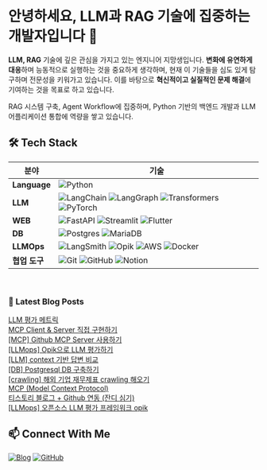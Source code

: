 # 안녕하세요, LLM과 RAG 기술에 집중하는 개발자입니다 👋

**LLM, RAG** 기술에 깊은 관심을 가지고 있는 엔지니어 지망생입니다. **변화에 유연하게 대응**하며 능동적으로 실행하는 것을 중요하게 생각하며, 현재 이 기술들을 심도 있게 탐구하며 전문성을 키워가고 있습니다. 이를 바탕으로 **혁신적이고 실질적인 문제 해결**에 기여하는 것을 목표로 하고 있습니다.

RAG 시스템 구축, Agent Workflow에 집중하며, Python 기반의 백엔드 개발과 LLM 어플리케이션 통합에 역량을 쌓고 있습니다.

## 🛠️ Tech Stack

| 분야 | 기술 |
|------|------|
| **Language** | ![Python](https://img.shields.io/badge/python-3670A0?style=for-the-badge&logo=python&logoColor=ffdd54) |
| **LLM** | ![LangChain](https://img.shields.io/badge/LangChain-%23000000.svg?style=for-the-badge) ![LangGraph](https://img.shields.io/badge/LangGraph-%23000000.svg?style=for-the-badge) ![Transformers](https://img.shields.io/badge/Transformers-%23FF6F00.svg?style=for-the-badge) ![PyTorch](https://img.shields.io/badge/PyTorch-%23EE4C2C.svg?style=for-the-badge&logo=PyTorch&logoColor=white) |
| **WEB** | ![FastAPI](https://img.shields.io/badge/FastAPI-005571?style=for-the-badge&logo=fastapi) ![Streamlit](https://img.shields.io/badge/streamlit-%23FF4B4B.svg?style=for-the-badge&logo=streamlit&logoColor=white) ![Flutter](https://img.shields.io/badge/Flutter-%2302569B.svg?style=for-the-badge&logo=Flutter&logoColor=white) |
| **DB** | ![Postgres](https://img.shields.io/badge/postgres-%23316192.svg?style=for-the-badge&logo=postgresql&logoColor=white) ![MariaDB](https://img.shields.io/badge/MariaDB-003545?style=for-the-badge&logo=mariadb&logoColor=white) |
| **LLMOps** | ![LangSmith](https://img.shields.io/badge/LangSmith-%23000000.svg?style=for-the-badge) ![Opik](https://img.shields.io/badge/Opik-%234285F4.svg?style=for-the-badge) ![AWS](https://img.shields.io/badge/AWS-%23FF9900.svg?style=for-the-badge&logo=amazon-aws&logoColor=white) ![Docker](https://img.shields.io/badge/docker-%230db7ed.svg?style=for-the-badge&logo=docker&logoColor=white) |
| **협업 도구** | ![Git](https://img.shields.io/badge/git-%23F05033.svg?style=for-the-badge&logo=git&logoColor=white) ![GitHub](https://img.shields.io/badge/github-%23121011.svg?style=for-the-badge&logo=github&logoColor=white) ![Notion](https://img.shields.io/badge/Notion-%23000000.svg?style=for-the-badge&logo=notion&logoColor=white) |

<br>

### 📕 Latest Blog Posts   
<a href ="https://striver.tistory.com/entry/LLM-%ED%8F%89%EA%B0%80-%EB%A9%94%ED%8A%B8%EB%A6%AD"> LLM 평가 메트릭 </a> <br>
<a href ="https://striver.tistory.com/entry/MCP-Client-Server-%EC%A7%81%EC%A0%91-%EA%B5%AC%ED%98%84%ED%95%98%EA%B8%B0"> MCP Client &amp; Server 직접 구현하기 </a> <br>
<a href ="https://striver.tistory.com/entry/MCP-Github-MCP-Server-%EC%82%AC%EC%9A%A9%ED%95%98%EA%B8%B0"> [MCP] Github MCP Server 사용하기 </a> <br>
<a href ="https://striver.tistory.com/entry/LLMops-Opik%EC%9C%BC%EB%A1%9C-LLM-%ED%8F%89%EA%B0%80%ED%95%98%EA%B8%B0"> [LLMops] Opik으로 LLM 평가하기 </a> <br>
<a href ="https://striver.tistory.com/entry/LLM-context-%EA%B8%B0%EB%B0%98-%EB%8B%B5%EB%B3%80-%EB%B9%84%EA%B5%90"> [LLM] context 기반 답변 비교 </a> <br>
<a href ="https://striver.tistory.com/entry/DB-Postgresql-DB-%EA%B5%AC%EC%B6%95%ED%95%98%EA%B8%B0"> [DB] Postgresql DB 구축하기 </a> <br>
<a href ="https://striver.tistory.com/entry/FinAgent-Lab-%EC%9E%AC%EB%AC%B4%EC%A0%9C%ED%91%9C-crawling"> [crawling] 해외 기업 재무제표 crawling 해오기 </a> <br>
<a href ="https://striver.tistory.com/entry/MCP-Model-Context-Protocol"> MCP (Model Context Protocol) </a> <br>
<a href ="https://striver.tistory.com/entry/%ED%8B%B0%EC%8A%A4%ED%86%A0%EB%A6%AC-%EB%B8%94%EB%A1%9C%EA%B7%B8-Github-%EC%97%B0%EB%8F%99-%EC%9E%94%EB%94%94-%EC%8B%AC%EA%B8%B0"> 티스토리 블로그 + Github 연동 (잔디 심기) </a> <br>
<a href ="https://striver.tistory.com/entry/LLMops-%EC%98%A4%ED%94%88%EC%86%8C%EC%8A%A4-LLM-%ED%8F%89%EA%B0%80-%ED%94%84%EB%A0%88%EC%9E%84%EC%9B%8C%ED%81%AC-opik"> [LLMops] 오픈소스 LLM 평가 프레임워크 opik </a> <br>

## 📫 Connect With Me

[![Blog](https://img.shields.io/badge/Blog-striver.tistory.com-FF5722?style=flat-square&logo=blogger&logoColor=white)](https://striver.tistory.com)
[![GitHub](https://img.shields.io/badge/GitHub-ehdtjr-181717?style=flat-square&logo=github&logoColor=white)](https://github.com/ehdtjr)
